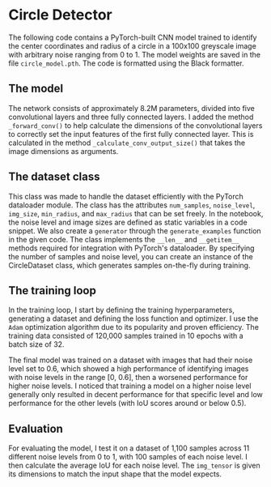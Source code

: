 # Circle Detector
The following code contains a PyTorch-built CNN model trained to identify the center coordinates and radius of a circle in a 100x100 greyscale image with arbitrary noise ranging from 0 to 1. The model weights are saved in the file `circle_model.pth`. The code is formatted using the Black formatter.

## The model
The network consists of approximately 8.2M parameters, divided into five convolutional layers and three fully connected layers. I added the method `_forward_conv()` to help calculate the dimensions of the convolutional layers to correctly set the input features of the first fully connected layer. This is calculated in the method `_calculate_conv_output_size()` that takes the image dimensions as arguments.

## The dataset class
This class was made to handle the dataset efficiently with the PyTorch dataloader module. The class has the attributes `num_samples`, `noise_level`, `img_size`, `min_radius`, and `max_radius` that can be set freely. In the notebook, the noise level and image sizes are defined as static variables in a code snippet. We also create a `generator` through the `generate_examples` function in the given code. The class  implements the `__len__` and `__getitem__` methods required for integration with PyTorch's dataloader. By specifying the number of samples and noise level, you can create an instance of the CircleDataset class, which generates samples on-the-fly during training.

## The training loop
In the training loop, I start by defining the training hyperparameters, generating a dataset and defining the loss function and optimizer. I use the `Adam` optimization algorithm due to its popularity and proven efficiency. The training data consisted of 120,000 samples trained in 10 epochs with a batch size of 32. 

The final model was trained on a dataset with images that had their noise level set to 0.6, which showed a high performance of identifying images with noise levels in the range [0, 0.6], then a worsened performance for higher noise levels. I noticed that training a model on a higher noise level generally only resulted in decent performance for that specific level and low performance for the other levels (with IoU scores around or below 0.5). 

## Evaluation
For evaluating the model, I test it on a dataset of 1,100 samples across 11 different noise levels from 0 to 1, with 100 samples of each noise level. I then calculate the average IoU for each noise level. The `img_tensor` is given its dimensions to match the input shape that the model expects. 
